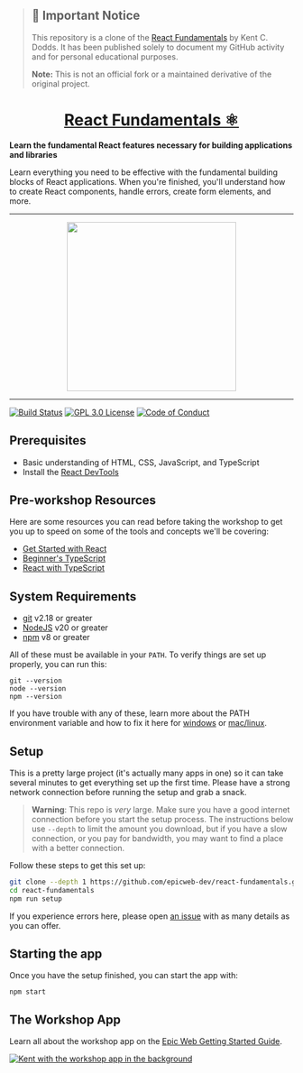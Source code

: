 > ## 🚨 Important Notice
>
> This repository is a clone of the
> [React Fundamentals](https://www.epicreact.dev/workshops/react-fundamentals/react-fundamentals-intro)
> by Kent C. Dodds. It has been published solely to document my GitHub activity
> and for personal educational purposes.
>
> **Note:** This is not an official fork or a maintained derivative of the
> original project.

<div>
  <h1 align="center"><a href="https://www.epicweb.dev/workshops">React Fundamentals ⚛</a></h1>
  <strong>
    Learn the fundamental React features necessary for building applications and libraries
  </strong>
  <p>
    Learn everything you need to be effective with the fundamental building blocks of React applications. When you're finished, you'll understand how to create React components, handle errors, create form elements, and more.
  </p>
</div>

<hr />

<div align="center">
  <a
    alt="Epic Web logo with the words Deployed Version"
    href="https://fundamentals.epicreact.dev"
  >
    <img
      width="300px"
      src="https://github-production-user-asset-6210df.s3.amazonaws.com/1500684/254000390-447a3559-e7b9-4918-947a-1b326d239771.png"
    />
  </a>
</div>

<hr />

<!-- prettier-ignore-start -->
[![Build Status][build-badge]][build]
[![GPL 3.0 License][license-badge]][license]
[![Code of Conduct][coc-badge]][coc]
<!-- prettier-ignore-end -->

## Prerequisites

- Basic understanding of HTML, CSS, JavaScript, and TypeScript
- Install the [React DevTools](https://react.dev/learn/react-developer-tools)

## Pre-workshop Resources

Here are some resources you can read before taking the workshop to get you up to
speed on some of the tools and concepts we'll be covering:

- [Get Started with React](https://github.com/epicweb-dev/get-started-with-react)
- [Beginner's TypeScript](https://www.totaltypescript.com/tutorials/beginners-typescript)
- [React with TypeScript](https://www.totaltypescript.com/tutorials/react-with-typescript)

## System Requirements

- [git][git] v2.18 or greater
- [NodeJS][node] v20 or greater
- [npm][npm] v8 or greater

All of these must be available in your `PATH`. To verify things are set up
properly, you can run this:

```shell
git --version
node --version
npm --version
```

If you have trouble with any of these, learn more about the PATH environment
variable and how to fix it here for [windows][win-path] or
[mac/linux][mac-path].

## Setup

This is a pretty large project (it's actually many apps in one) so it can take
several minutes to get everything set up the first time. Please have a strong
network connection before running the setup and grab a snack.

> **Warning**: This repo is _very_ large. Make sure you have a good internet
> connection before you start the setup process. The instructions below use
> `--depth` to limit the amount you download, but if you have a slow connection,
> or you pay for bandwidth, you may want to find a place with a better
> connection.

Follow these steps to get this set up:

```sh nonumber
git clone --depth 1 https://github.com/epicweb-dev/react-fundamentals.git
cd react-fundamentals
npm run setup
```

If you experience errors here, please open [an issue][issue] with as many
details as you can offer.

## Starting the app

Once you have the setup finished, you can start the app with:

```
npm start
```

## The Workshop App

Learn all about the workshop app on the
[Epic Web Getting Started Guide](https://www.epicweb.dev/get-started).

[![Kent with the workshop app in the background](https://github-production-user-asset-6210df.s3.amazonaws.com/1500684/280407082-0e012138-e01d-45d5-abf2-86ffe5d03c69.png)](https://www.epicweb.dev/get-started)

<!-- prettier-ignore-start -->
[npm]: https://www.npmjs.com/
[node]: https://nodejs.org
[git]: https://git-scm.com/
[build-badge]: https://img.shields.io/github/actions/workflow/status/epicweb-dev/react-fundamentals/validate.yml?branch=main&logo=github&style=flat-square
[build]: https://github.com/epicweb-dev/react-fundamentals/actions?query=workflow%3Avalidate
[license-badge]: https://img.shields.io/badge/license-GPL%203.0%20License-blue.svg?style=flat-square
[license]: https://github.com/epicweb-dev/react-fundamentals/blob/main/LICENSE.md
[coc-badge]: https://img.shields.io/badge/code%20of-conduct-ff69b4.svg?style=flat-square
[coc]: https://kentcdodds.com/conduct
[win-path]: https://www.howtogeek.com/118594/how-to-edit-your-system-path-for-easy-command-line-access/
[mac-path]: http://stackoverflow.com/a/24322978/971592
[issue]: https://github.com/epicweb-dev/react-fundamentals/issues/new
<!-- prettier-ignore-end -->
